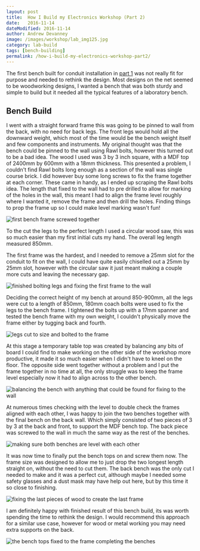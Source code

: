 ```yaml
---
layout: post
title:  How I Build my Electronics Workshop (Part 2)
date:   2016-11-14
dateModified: 2016-11-14
author: Andrew Devanney
image: /images/workshop/lab_img125.jpg
category: lab-build
tags: [bench-building]
permalink: /how-i-build-my-electronics-workshop-part2/
---
```


The first bench built for conduit installation in [part 1] was not really fit for purpose and needed to rethink the design. Most designs on the net seemed to be woodworking designs, I wanted a bench that was both sturdy and simple to build but it needed all the typical features of a laboratory bench.<!--more-->

## Bench Build

I went with a straight forward frame this was going to be pinned to wall from the back, with no need for back legs. The front legs would hold all the downward weight, which most of the time would be the bench weight itself and few components and instruments. My original thought was that the bench could be pinned to the wall using Rawl bolts, however this turned out to be a bad idea. The wood I used was 3 by 3 inch square, with a MDF top of 2400mm by 600mm with a 18mm thickness. This presented a problem, I couldn't find Rawl bolts long enough as a section of the wall was single course brick. I did however buy some long screws to fix the frame together at each corner. These came in handy, as I ended up scraping the Rawl bolts idea. The length that fixed to the wall had to pre drilled to allow for marking of the holes in the wall, this meant I had to align the frame level roughly where I wanted it, remove the frame and then drill the holes. Finding things to prop the frame up so I could make level marking wasn't fun!

![first bench frame screwed together][frame-building]

To the cut the legs to the perfect length I used a circular wood saw, this was so much easier than my first initial cuts my hand. The overall leg length measured 850mm.

The first frame was the hardest, and I needed to remove a 25mm slot for the conduit to fit on the wall, I could have quite easily chiselled out a 25mm by 25mm slot, however with the circular saw it just meant making a couple more cuts and leaving the necessary gap.

![finished bolting legs and fixing the first frame to the wall][first-bench-frame]

Deciding the correct height of my bench at around 850-900mm, all the legs were cut to a length of 850mm, 180mm coach bolts were used to fix the legs to the bench frame. I tightened the bolts up with a 17mm spanner and tested the bench frame with my own weight, I couldn't physically move the frame either by tugging back and fourth.

![legs cut to size and bolted to the frame][fixing-legs]

At this stage a temporary table top was created by balancing any bits of board I could find to make working on the other side of the workshop more productive, it made it so much easier when I didn't have to kneel on the floor. The opposite side went together without a problem and I put the frame together in no time at all, the only struggle was to keep the frame level especially now it had to align across to the other bench.

![balancing the bench with anything that could be found for fixing to the wall][level-benches]

At numerous times checking with the level to double check the frames aligned with each other, I was happy to join the two benches together with the final bench on the back wall. Which simply consisted of two pieces of 3 by 3 at the back and front, to support the MDF bench top. The back piece was screwed to the wall in much the same way as the rest of the benches.

![making sure both benches are level with each other][two-bench-frames]

It was now time to finally put the bench tops on and screw them now. The frame size was designed to allow me to just drop the two longest length straight on, without the need to cut them. The back bench was the only cut I needed to make and it was a perfect cut, although maybe I needed some safety glasses and a dust mask may have help out here, but by this time it so close to finishing.

![fixing the last pieces of wood to create the last frame][all-bench-frames]

I am definitely happy with finished result of this bench build, its was worth spending the time to rethink the design. I would recommend this approach for a similar use case, however for wood or metal working you may need extra supports on the back.

![the bench tops fixed to the frame completing the benches][finished-benches]

[part 1]: http://tronixworkshop.io/how-i-build-my-electronics-workshop-part1/

[frame-building]:/images/workshop/lab_img92.jpg "First bench frame screwed together with 180mm screws, this frame need a 25mm slot removed for conduit"
[first-bench-frame]:/images/workshop/lab_img100.jpg "Frame finished by bolted legs to frame and screwed to the wall"
[fixing-legs]:/images/workshop/lab_img103.jpg "The legs cut to 850mm, holes drilled at 12-14mm and bolted to the frame with 180mm coach bolt"
[level-benches]:/images/workshop/lab_img107.jpg "Making the bench level by balancing the bench with anything that could be found for marking and fixing to the wall"
[two-bench-frames]:/images/workshop/lab_img110.jpg "Checking the benches align and making sure both benches are level with each other"
[all-bench-frames]:/images/workshop/lab_img119.jpg "fixing the last pieces of wood to create the last frame"
[finished-benches]:/images/workshop/lab_img125.jpg "The bench tops fixed to the frame, screwed down completing the benches"
